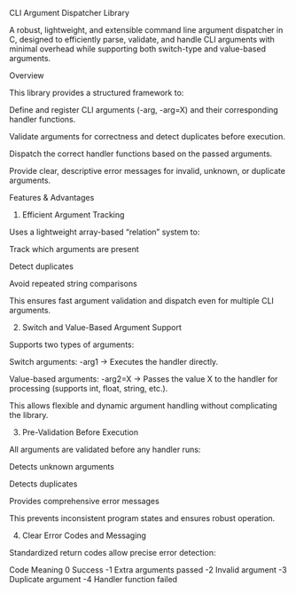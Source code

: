 CLI Argument Dispatcher Library

A robust, lightweight, and extensible command line argument dispatcher in C, designed to efficiently parse, validate, and handle CLI arguments with minimal overhead while supporting both switch-type and value-based arguments.

Overview

This library provides a structured framework to:

Define and register CLI arguments (-arg, -arg=X) and their corresponding handler functions.

Validate arguments for correctness and detect duplicates before execution.

Dispatch the correct handler functions based on the passed arguments.

Provide clear, descriptive error messages for invalid, unknown, or duplicate arguments.

Features & Advantages
1. Efficient Argument Tracking

Uses a lightweight array-based “relation” system to:

Track which arguments are present

Detect duplicates

Avoid repeated string comparisons

This ensures fast argument validation and dispatch even for multiple CLI arguments.

2. Switch and Value-Based Argument Support

Supports two types of arguments:

Switch arguments: -arg1
→ Executes the handler directly.

Value-based arguments: -arg2=X
→ Passes the value X to the handler for processing (supports int, float, string, etc.).

This allows flexible and dynamic argument handling without complicating the library.

3. Pre-Validation Before Execution

All arguments are validated before any handler runs:

Detects unknown arguments

Detects duplicates

Provides comprehensive error messages

This prevents inconsistent program states and ensures robust operation.

4. Clear Error Codes and Messaging

Standardized return codes allow precise error detection:

Code	Meaning
0	Success
-1	Extra arguments passed
-2	Invalid argument
-3	Duplicate argument
-4	Handler function failed
